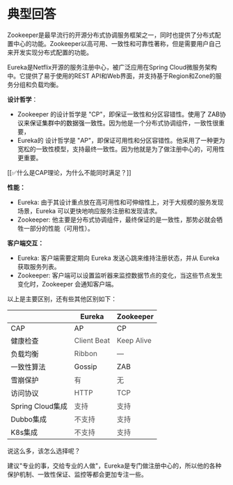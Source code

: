 # 典型回答


Zookeeper是最早流行的开源分布式协调服务框架之一，同时也提供了分布式配置中心的功能。Zookeeper以高可用、一致性和可靠性著称，但是需要用户自己来开发实现分布式配置的功能。



Eureka是Netflix开源的服务注册中心，被广泛应用在Spring Cloud微服务架构中。它提供了易于使用的REST API和Web界面，并支持基于Region和Zone的服务分组和负载均衡。



**设计哲学**：

+ Zookeeper 的设计哲学是 "CP"，即保证一致性和分区容错性。<font style="color:rgb(13, 13, 13);">使用了 ZAB协议来保证集群中的数据强一致性。</font>因为他是一个分布式协调组件，一致性很重要，
+ Eureka的 设计哲学是 "AP"，即保证可用性和分区容错性。他采用了一种更为宽松的一致性模型，支持最终一致性。因为他就是为了做注册中心的，可用性更重要。



[[✅什么是CAP理论，为什么不能同时满足？]]



**性能：**

+ Eureka: 由于其设计重点放在高可用性和可伸缩性上，对于大规模的服务发现场景，Eureka 可以更快地响应服务注册和发现请求。
+ Zookeeper: 他主要是分布式协调组件，最终保证的是一致性，那势必就会牺牲一部分的性能（可用性）。



**客户端交互：**

+ Eureka: 客户端需要定期向 Eureka 发送心跳来维持注册状态，并从 Eureka 获取服务列表。
+ Zookeeper: 客户端可以设置监听器来监控数据节点的变化，当这些节点发生变化时，Zookeeper 会通知客户端。



以上是主要区别，还有些其他区别如下：

| | Eureka	 | Zookeeper |
| --- | --- | --- |
| CAP | AP | CP |
| 健康检查 | <font style="color:rgb(79, 79, 79);">Client Beat</font> | <font style="color:rgb(79, 79, 79);">Keep Alive</font> |
| 负载均衡 | <font style="color:rgb(79, 79, 79);">Ribbon</font> | <font style="color:rgb(79, 79, 79);">—</font> |
| 一致性算法 | Gossip | ZAB |
| 雪崩保护 | <font style="color:rgb(79, 79, 79);">有</font> | <font style="color:rgb(79, 79, 79);">无</font> |
| 访问协议 | <font style="color:rgb(79, 79, 79);">HTTP</font> | <font style="color:rgb(79, 79, 79);">TCP</font> |
| Spring Cloud集成 | <font style="color:rgb(79, 79, 79);">支持</font> | <font style="color:rgb(79, 79, 79);">支持</font> |
| Dubbo集成 | <font style="color:rgb(79, 79, 79);">不支持</font> | <font style="color:rgb(79, 79, 79);">支持</font> |
| K8s集成 | <font style="color:rgb(79, 79, 79);">不支持</font> | <font style="color:rgb(79, 79, 79);">支持</font> |




说这么多，该怎么选择呢？



建议"专业的事，交给专业的人做"，Eureka是专门做注册中心的，所以他的各种保护机制、一致性保证、监控等都会更加专注一些。

